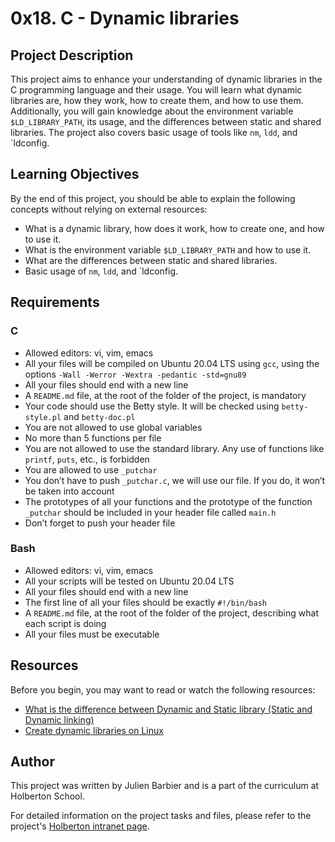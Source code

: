 # 0x18. C - Dynamic libraries

## Project Description

This project aims to enhance your understanding of dynamic libraries in the C programming language and their usage. You will learn what dynamic libraries are, how they work, how to create them, and how to use them. Additionally, you will gain knowledge about the environment variable `$LD_LIBRARY_PATH`, its usage, and the differences between static and shared libraries. The project also covers basic usage of tools like `nm`, `ldd`, and `ldconfig.

## Learning Objectives

By the end of this project, you should be able to explain the following concepts without relying on external resources:

- What is a dynamic library, how does it work, how to create one, and how to use it.
- What is the environment variable `$LD_LIBRARY_PATH` and how to use it.
- What are the differences between static and shared libraries.
- Basic usage of `nm`, `ldd`, and `ldconfig.

## Requirements

### C
- Allowed editors: vi, vim, emacs
- All your files will be compiled on Ubuntu 20.04 LTS using `gcc`, using the options `-Wall -Werror -Wextra -pedantic -std=gnu89`
- All your files should end with a new line
- A `README.md` file, at the root of the folder of the project, is mandatory
- Your code should use the Betty style. It will be checked using `betty-style.pl` and `betty-doc.pl`
- You are not allowed to use global variables
- No more than 5 functions per file
- You are not allowed to use the standard library. Any use of functions like `printf`, `puts`, etc., is forbidden
- You are allowed to use `_putchar`
- You don’t have to push `_putchar.c`, we will use our file. If you do, it won’t be taken into account
- The prototypes of all your functions and the prototype of the function `_putchar` should be included in your header file called `main.h`
- Don’t forget to push your header file

### Bash
- Allowed editors: vi, vim, emacs
- All your scripts will be tested on Ubuntu 20.04 LTS
- All your files should end with a new line
- The first line of all your files should be exactly `#!/bin/bash`
- A `README.md` file, at the root of the folder of the project, describing what each script is doing
- All your files must be executable

## Resources

Before you begin, you may want to read or watch the following resources:

- [What is the difference between Dynamic and Static library (Static and Dynamic linking)](https://www.tecmint.com/static-and-dynamic-shared-libraries-in-linux/)
- [Create dynamic libraries on Linux](https://www.cprogramming.com/tutorial/shared-libraries-linux-gcc.html)

## Author

This project was written by Julien Barbier and is a part of the curriculum at Holberton School.

For detailed information on the project tasks and files, please refer to the project's [Holberton intranet page](https://intranet.hbtn.io/projects/407).


